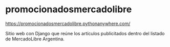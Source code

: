# promocionadosmercadolibre

https://promocionadosmercadolibre.pythonanywhere.com/

Sitio web con Django que reúne los artículos publicitados dentro del listado de MercadoLibre Argentina.
